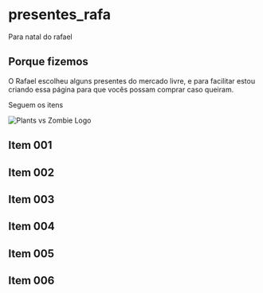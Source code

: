 # presentes_rafa
Para natal do rafael

## Porque fizemos
O Rafael escolheu alguns presentes do mercado livre, e para facilitar estou criando essa página para que vocês possam comprar caso queiram.

Seguem os itens

![Plants vs Zombie Logo](https://i.redd.it/06zsfnazvmb51.png)

## Item 001

## Item 002

## Item 003

## Item 004

## Item 005

## Item 006

